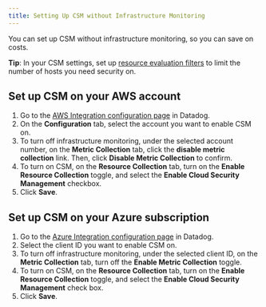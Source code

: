```yaml
---
title: Setting Up CSM without Infrastructure Monitoring
---
```


You can set up CSM without infrastructure monitoring, so you can save on costs.

**Tip**: In your CSM settings, set up [resource evaluation filters][1] to limit the number of hosts you need security on.

## Set up CSM on your AWS account

1. Go to the [AWS Integration configuration page][2] in Datadog.
1. On the **Configuration** tab, select the account you want to enable CSM on.
1. To turn off infrastructure monitoring, under the selected account number, on the **Metric Collection** tab, click the **disable metric collection** link. Then, click **Disable Metric Collection** to confirm.
1. To turn on CSM, on the **Resource Collection** tab, turn on the **Enable Resource Collection** toggle, and select the **Enable Cloud Security Management** checkbox.
1. Click **Save**.

## Set up CSM on your Azure subscription

1. Go to the [Azure Integration configuration page][3] in Datadog.
1. Select the client ID you want to enable CSM on.
1. To turn off infrastructure monitoring, under the selected client ID, on the **Metric Collection** tab, turn off the **Enable Metric Collection** toggle. 
1. To turn on CSM, on the **Resource Collection** tab, turn on the **Enable Resource Collection** toggle, and select the **Enable Cloud Security Management** check box.
1. Click **Save**.

[1]: /security/cloud_security_management/guide/resource_evaluation_filters/
[2]: https://app.datadoghq.com/integrations/amazon-web-services
[3]: https://app.datadoghq.com/integrations/azure